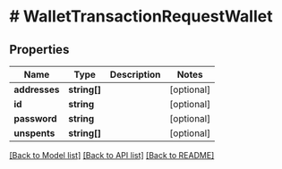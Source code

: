 # # WalletTransactionRequestWallet

## Properties

Name | Type | Description | Notes
------------ | ------------- | ------------- | -------------
**addresses** | **string[]** |  | [optional] 
**id** | **string** |  | [optional] 
**password** | **string** |  | [optional] 
**unspents** | **string[]** |  | [optional] 

[[Back to Model list]](../../README.md#documentation-for-models) [[Back to API list]](../../README.md#documentation-for-api-endpoints) [[Back to README]](../../README.md)


